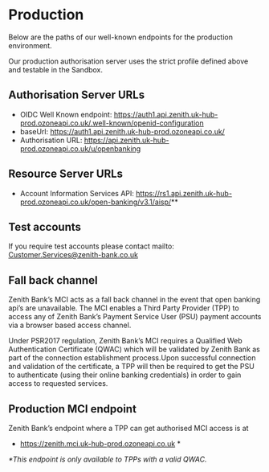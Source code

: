 # Production

Below are the paths of our well-known endpoints for the production environment.

Our production authorisation server uses the strict profile defined above and testable in the Sandbox.

## Authorisation Server URLs
- OIDC Well Known endpoint: https://auth1.api.zenith.uk-hub-prod.ozoneapi.co.uk/.well-known/openid-configuration
- baseUrl: https://auth1.api.zenith.uk-hub-prod.ozoneapi.co.uk/
- Authorisation URL: https://api.zenith.uk-hub-prod.ozoneapi.co.uk/u/openbanking 

## Resource Server URLs
- Account Information Services API: https://rs1.api.zenith.uk-hub-prod.ozoneapi.co.uk/open-banking/v3.1/aisp/**

## Test accounts
If you require test accounts please contact mailto: Customer.Services@zenith-bank.co.uk

## Fall back channel
Zenith Bank’s MCI acts as a fall back channel in the event that open banking api’s are unavailable. The MCI enables a Third Party Provider (TPP) to access any of Zenith Bank’s Payment Service User (PSU) payment accounts via a browser based access channel.

Under PSR2017 regulation, Zenith Bank’s MCI requires a Qualified Web Authentication Certificate (QWAC) which will be validated by Zenith Bank as part of the connection establishment process.Upon successful connection and validation of the certificate, a TPP will then be required to get the PSU to authenticate (using their online banking credentials) in order to gain access to requested services.

## Production MCI endpoint
Zenith Bank’s endpoint where a TPP can get authorised MCI access is at
- https://zenith.mci.uk-hub-prod.ozoneapi.co.uk *

_*This endpoint is only available to TPPs with a valid QWAC._

